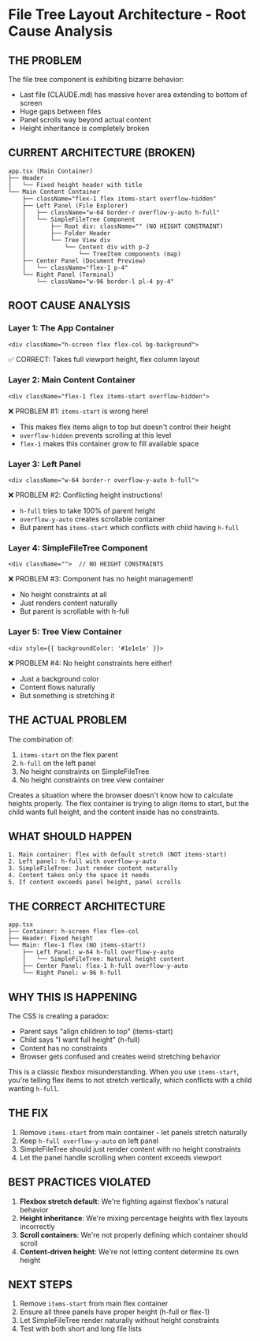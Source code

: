 # File Tree Layout Architecture - Root Cause Analysis

## THE PROBLEM
The file tree component is exhibiting bizarre behavior:
- Last file (CLAUDE.md) has massive hover area extending to bottom of screen
- Huge gaps between files
- Panel scrolls way beyond actual content
- Height inheritance is completely broken

## CURRENT ARCHITECTURE (BROKEN)

```
app.tsx (Main Container)
├── Header
│   └── Fixed height header with title
└── Main Content Container
    ├── className="flex-1 flex items-start overflow-hidden"
    ├── Left Panel (File Explorer)
    │   ├── className="w-64 border-r overflow-y-auto h-full"
    │   └── SimpleFileTree Component
    │       ├── Root div: className="" (NO HEIGHT CONSTRAINT)
    │       ├── Folder Header
    │       └── Tree View div
    │           └── Content div with p-2
    │               └── TreeItem components (map)
    ├── Center Panel (Document Preview)
    │   └── className="flex-1 p-4"
    └── Right Panel (Terminal)
        └── className="w-96 border-l pl-4 py-4"
```

## ROOT CAUSE ANALYSIS

### Layer 1: The App Container
```tsx
<div className="h-screen flex flex-col bg-background">
```
✅ CORRECT: Takes full viewport height, flex column layout

### Layer 2: Main Content Container
```tsx
<div className="flex-1 flex items-start overflow-hidden">
```
❌ PROBLEM #1: `items-start` is wrong here!
- This makes flex items align to top but doesn't control their height
- `overflow-hidden` prevents scrolling at this level
- `flex-1` makes this container grow to fill available space

### Layer 3: Left Panel
```tsx
<div className="w-64 border-r overflow-y-auto h-full">
```
❌ PROBLEM #2: Conflicting height instructions!
- `h-full` tries to take 100% of parent height
- `overflow-y-auto` creates scrollable container
- But parent has `items-start` which conflicts with child having `h-full`

### Layer 4: SimpleFileTree Component
```tsx
<div className="">  // NO HEIGHT CONSTRAINTS
```
❌ PROBLEM #3: Component has no height management!
- No height constraints at all
- Just renders content naturally
- But parent is scrollable with h-full

### Layer 5: Tree View Container
```tsx
<div style={{ backgroundColor: '#1e1e1e' }}>
```
❌ PROBLEM #4: No height constraints here either!
- Just a background color
- Content flows naturally
- But something is stretching it

## THE ACTUAL PROBLEM

The combination of:
1. `items-start` on the flex parent
2. `h-full` on the left panel
3. No height constraints on SimpleFileTree
4. No height constraints on tree view container

Creates a situation where the browser doesn't know how to calculate heights properly. The flex container is trying to align items to start, but the child wants full height, and the content inside has no constraints.

## WHAT SHOULD HAPPEN

```
1. Main container: flex with default stretch (NOT items-start)
2. Left panel: h-full with overflow-y-auto
3. SimpleFileTree: Just render content naturally
4. Content takes only the space it needs
5. If content exceeds panel height, panel scrolls
```

## THE CORRECT ARCHITECTURE

```
app.tsx
├── Container: h-screen flex flex-col
├── Header: Fixed height
└── Main: flex-1 flex (NO items-start!)
    ├── Left Panel: w-64 h-full overflow-y-auto
    │   └── SimpleFileTree: Natural height content
    ├── Center Panel: flex-1 h-full overflow-y-auto  
    └── Right Panel: w-96 h-full
```

## WHY THIS IS HAPPENING

The CSS is creating a paradox:
- Parent says "align children to top" (items-start)
- Child says "I want full height" (h-full)
- Content has no constraints
- Browser gets confused and creates weird stretching behavior

This is a classic flexbox misunderstanding. When you use `items-start`, you're telling flex items to not stretch vertically, which conflicts with a child wanting `h-full`.

## THE FIX

1. Remove `items-start` from main container - let panels stretch naturally
2. Keep `h-full overflow-y-auto` on left panel
3. SimpleFileTree should just render content with no height constraints
4. Let the panel handle scrolling when content exceeds viewport

## BEST PRACTICES VIOLATED

1. **Flexbox stretch default**: We're fighting against flexbox's natural behavior
2. **Height inheritance**: We're mixing percentage heights with flex layouts incorrectly
3. **Scroll containers**: We're not properly defining which container should scroll
4. **Content-driven height**: We're not letting content determine its own height

## NEXT STEPS

1. Remove `items-start` from main flex container
2. Ensure all three panels have proper height (h-full or flex-1)
3. Let SimpleFileTree render naturally without height constraints
4. Test with both short and long file lists
